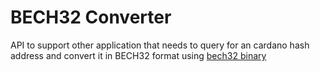 # BECH32 Converter

API to support other application that needs to query for an cardano hash address and convert it in BECH32 format using [bech32 binary](https://github.com/input-output-hk/bech32)